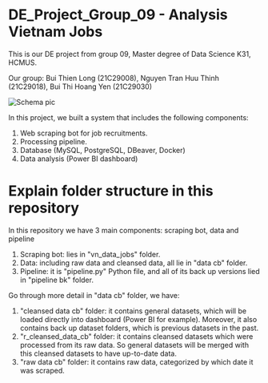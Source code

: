 # DE_Project_Group_09 - Analysis Vietnam Jobs
This is our DE project from group 09, Master degree of Data Science K31, HCMUS.

Our group: Bui Thien Long (21C29008), Nguyen Tran Huu Thinh (21C29018), Bui Thi Hoang Yen (21C29030)

![Schema pic](https://user-images.githubusercontent.com/67893231/222876032-c60b63ed-11d9-4ce8-984d-b621160027d8.PNG)

In this project, we built a system that includes the following components:
1. Web scraping bot for job recruitments.
2. Processing pipeline.
3. Database (MySQL, PostgreSQL, DBeaver, Docker)
4. Data analysis (Power BI dashboard)

# Explain folder structure in this repository
In this repository we have 3 main components: scraping bot, data and pipeline

1. Scraping bot: lies in "vn_data_jobs" folder.
2. Data: including raw data and cleansed data, all lie in "data cb" folder.
3. Pipeline: it is "pipeline.py" Python file, and all of its back up versions lied in "pipeline bk" folder.

Go through more detail in "data cb" folder, we have:
1. "cleansed data cb" folder: it contains general datasets, which will be loaded directly into dashboard (Power BI for example). Moreover, it also contains back up dataset folders, which is previous datasets in the past.
2. "r_cleansed_data_cb" folder: it contains cleansed datasets which were processed from its raw data. So general datasets will be merged with this cleansed datasets to have up-to-date data.
3. "raw data cb" folder: it contains raw data, categorized by which date it was scraped.



